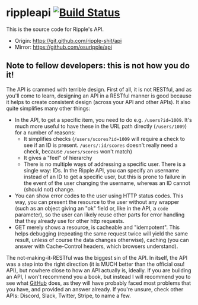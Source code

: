 # rippleapi [![Build Status](https://drone.nyodev.xyz/api/badges/ripple/rippleapi/status.svg)](https://drone.nyodev.xyz/ripple/rippleapi)

This is the source code for Ripple's API.

- Origin: https://git.github.com/ripple-shit/api
- Mirror: https://github.com/osuripple/api

## Note to fellow developers: this is not how you do it!

The API is crammed with terrible design. First of all, it is not RESTful, and as you'll come to learn, designing an API in a RESTful manner is good because it helps to create consistent design (across your API and other APIs). It also quite simplifies many other things:

* In the API, to get a specific item, you need to do e.g. `/users?id=1009`. It's much more useful to have these in the URL path directly (`/users/1009`) for a number of reasons:
  * It simplifies checks (`/users/scores?id=1009` will require a check to see if an ID is present. `/users/:id/scores` doesn't really need a check, because `/users/scores` won't match)
  * It gives a "feel" of hierarchy
  * There is no multiple ways of addressing a specific user. There is a single way: IDs. In the Ripple API, you can specify an username instead of an ID to get a specific user, but this is prone to failure in the event of the user changing the username, whereas an ID cannot (should not) change.
* You can show error codes to the user using HTTP status codes. This way, you can present the resource to the user without any wrapper (such as an object giving an "ok" field or, like in the API, a `code` parameter), so the user can likely reuse other parts for error handling that they already use for other http requests.
* GET merely shows a resource, is cacheable and "idempotent". This helps debugging (repeating the same request twice will yield the same result, unless of course the data changes otherwise), caching (you can answer with Cache-Control headers, which browsers understand).

The not-making-it-RESTful was the biggest sin of the API. In itself, the API was a step into the right direction (it is MUCH better than the official osu! API), but nowhere close to how an API actually is, ideally. If you are building an API, I won't recommend you a book, but instead I will recommend you to see what [GitHub](https://developer.github.com/v3/) does, as they will have probably faced most problems that you have, and provided an answer already. If you're unsure, check other APIs: Discord, Slack, Twitter, Stripe, to name a few.

